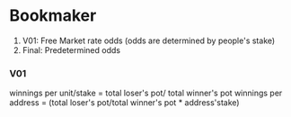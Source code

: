 # Bookmaker 
1. V01: Free Market rate odds (odds are determined by people's stake)  
2. Final: Predetermined odds  

### V01
winnings per unit/stake = total loser's pot/ total winner's pot
winnings per address = (total loser's pot/total winner's pot * address'stake)

